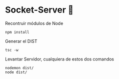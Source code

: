 # Socket-Server :rocket:

Recontruir módulos de Node
```
npm install
```

Generar el DIST
```
tsc -w
```

Levantar Servidor, cualquiera de estos dos comandos
```
nodemon dist/
node dist/
```
